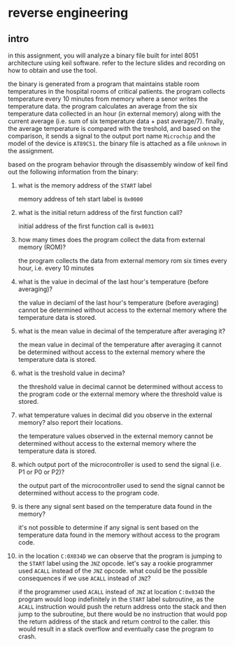 #  reverse engineering

##  intro

in this assignment, you will analyze a binary file built for intel 8051 architecture using keil software.  refer to the lecture slides and recording on how to obtain and use the tool.

the binary is generated from a program that maintains stable room temperatures in the hospital rooms of critical patients.  the program collects temperature every 10 minutes from memory where a senor writes the temperature data.  the program calculates an average from the six temperature data collected in an hour (in external memory) along with the current average (i.e. sum of six temperature data + past average/7).  finally, the average temperature is compared with the treshold, and based on the comparison, it sends a signal to the output port name `Microchip` and the model of the device is `AT89C51`.  the binary file is attached as a file `unknown` in the assignment.

based on the program behavior through the disassembly window of keil find out the following information from the binary:

1.  what is the memory address of the `START` label

    memory address of teh start label is `0x0000`

2.  what is the initial return address of the first function call?

    initial address of the first function call is `0x0031`

3.  how many times does the program collect the data from external memory (ROM)?

    the program collects the data from external memory rom six times every hour, i.e. every 10 minutes

4.  what is the value in decimal of the last hour's temperature (before averaging)?

    the value in deciaml of the last hour's temperature (before averaging) cannot be determined without access to the external memory where the temperature data is stored.

5.  what is the mean value in decimal of the temperature after averaging it?

    the mean value in decimal of the temperature after averaging it cannot be determined without access to the external memory where the temperature data is stored. 

6.  what is the treshold value in decima?

    the threshold value in decimal cannot be determined without access to the program code or the external memory where the threshold value is stored.

7.  what temperature values in decimal did you observe in the external memory?  also report their locations.

    the temperature values observed in the external memory cannot be determined without access to the external memory where the temperature data is stored.

8.  which output port of the microcontroller is used to send the signal (i.e. P1 or P0 or P2)?

    the output part of the microcontroller used to send the signal cannot be determined without access to the program code.

9.  is there any signal sent based on the temperature data found in the memory?

    it's not possible to determine if any signal is sent based on the temperature data found in the memory without access to the program code.

10. in the location `C:0X034D` we can observe that the program is jumping to the `START` label using the `JNZ` opcode.  let's say a rookie programmer used `ACALL` instead of the `JNZ` opcode.  what could be the possible consequences if we use `ACALL` instead of `JNZ`?

    if the programmer used `ACALL` instead of `JNZ` at location `C:0x034D` the program would loop indefinitely in the `START` label subroutine, as the `ACALL` instruction would push the return address onto the stack and then jump to the subroutine, but there would be no instruction that would pop the return address of the stack and return control to the caller.  this would result in a stack overflow and eventually case the program to crash.

